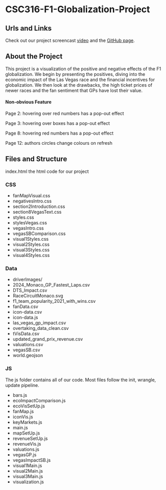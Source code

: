 # CSC316-F1-Globalization-Project

## Urls and Links

Check out our project screencast [video](https://youtu.be/-Z5MlNmHH2k) and the [GitHub page](https://hridanshkhaitan.github.io/F1-Globalization-Project/).

## About the Project

This project is a visualization of the positive and negative effects of the F1 globalization. 
We begin by presenting the positives, diving into the economic impact of the Las Vegas race and the financial incentives for globalization.
We then look at the drawbacks, the high ticket prices of newer races and the fan sentiment that GPs have lost their value.

#### Non-obvious Feature

Page 2: hovering over red numbers has a pop-out effect

Page 3: hovering over boxes has a pop-out effect

Page 8: hovering red numbers has a pop-out effect

Page 12: authors circles change colours on refresh

## Files and Structure

index.html the html code for our project

### CSS

- fanMapVisual.css
- negativesIntro.css
- section2Introduction.css
- section8VegasText.css
- styles.css
- stylesVegas.css
- vegasIntro.css
- vegasSBComparison.css
- visual1Styles.css
- visual2Styles.css
- visual3Styles.css
- visual4Styles.css



### Data

- driverImages/
- 2024_Monaco_GP_Fastest_Laps.csv
- DTS_Impact.csv
- RaceCircuitMonaco.svg
- f1_team_popularity_2021_with_wins.csv
- fanData.csv
- icon-data.csv
- icon-data.js
- las_vegas_gp_impact.csv
- overtaking_data_clean.csv
- tVisData.csv
- updated_grand_prix_revenue.csv
- valuations.csv
- vegasSB.csv
- world.geojson


### JS

The js folder contains all of our code. Most files follow the init, wrangle, update pipeline.

- bars.js  
- ecoImpactComparison.js  
- ecoVisSetUp.js  
- fanMap.js  
- iconVis.js  
- keyMarkets.js  
- main.js  
- mapSetUp.js  
- revenueSetUp.js  
- revenueVis.js  
- valuations.js  
- vegasGP.js  
- vegasImpactSB.js  
- visual1Main.js  
- visual2Main.js  
- visual3Main.js  
- visualization.js  

